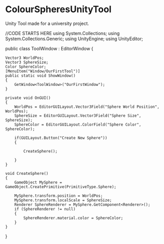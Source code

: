 # ColourSpheresUnityTool
Unity Tool made for a university project.

//CODE STARTS HERE
using System.Collections;
using System.Collections.Generic;
using UnityEngine;
using UnityEditor;

public class ToolWindow : EditorWindow {


    Vector3 WorldPos;
    Vector3 SphereSize;
    Color SphereColor;
    [MenuItem("Window/OurFirstTool")]
    public static void ShowWindow()
    {
        GetWindow<ToolWindow>("OurFirstWindow");
    }

    private void OnGUI()
    {
        WorldPos = EditorGUILayout.Vector3Field("Sphere World Position", WorldPos);
        SphereSize = EditorGUILayout.Vector3Field("Sphere Size", SphereSize);
        SphereColor = EditorGUILayout.ColorField("Sphere Color", SphereColor);

        if(GUILayout.Button("Create New Sphere"))
        {

            CreateSphere();
            
        }
    }

    void CreateSphere()
    {
        GameObject MySphere = GameObject.CreatePrimitive(PrimitiveType.Sphere);
        
        MySphere.transform.position = WorldPos;
        MySphere.transform.localScale = SphereSize;
        Renderer SphereRenderer = MySphere.GetComponent<Renderer>();
        if (SphereRenderer != null)
        {
            SphereRenderer.material.color = SphereColor;
        }
    }
}
